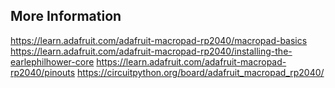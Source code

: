 ## More Information
https://learn.adafruit.com/adafruit-macropad-rp2040/macropad-basics
https://learn.adafruit.com/adafruit-macropad-rp2040/installing-the-earlephilhower-core
https://learn.adafruit.com/adafruit-macropad-rp2040/pinouts
https://circuitpython.org/board/adafruit_macropad_rp2040/